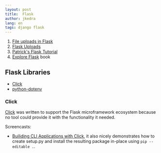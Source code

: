 ```yaml
---
layout: post
title:  Flask
author: jkedra
lang: en
tags: django flask
---
```


1. [File uploads in Flask](http://flask.pocoo.org/docs/0.12/patterns/fileuploads/)
2. [Flask Uploads](https://pythonhosted.org/Flask-Uploads/)
3. [Patrick's Flask Tutorial](http://www.patricksoftwareblog.com/flask-tutorial/)
4. [Explore Flask](https://exploreflask.readthedocs.io) book


## Flask Libraries

* [Click](http://click.pocoo.org/)
* [python-dotenv](https://github.com/theskumar/python-dotenv#readme)

### Click

[Click](http://click.pocoo.org/) was written to support the Flask
microframework ecosystem because no tool could provide it with the
functionality it needed.

Screencasts: 
* [Builiding CLI Applications with Click](https://www.youtube.com/watch?v=kNke39OZ2k0), it also nicely demonstrates how to create setup.py and install the
resulting package in-place using `pip --editable .`.

